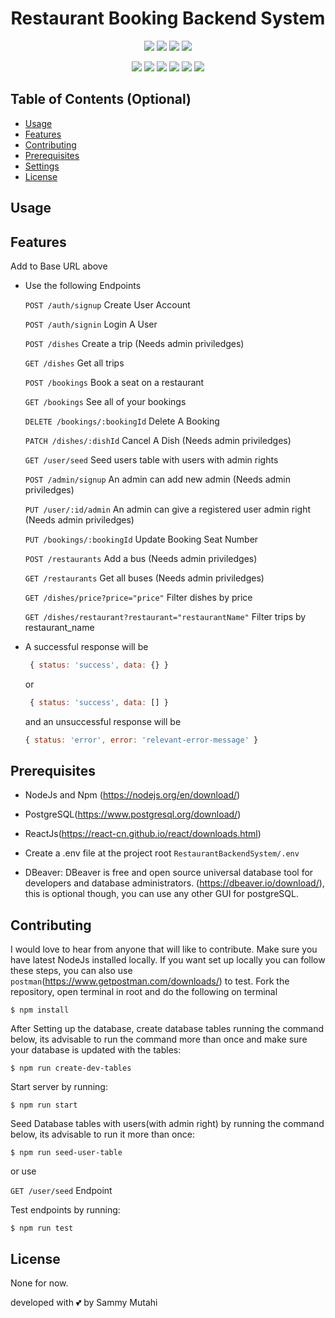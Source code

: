 <h1 align="center">Restaurant Booking Backend System</h1>

<p align="center">
    <img src="https://img.shields.io/github/repo-size/sammymutahigicheru/Restaurant-Booking-Backend-System" />
    <img src="https://img.shields.io/github/languages/top/sammymutahigicheru/Restaurant-Booking-Backend-System"  />
    <img src="https://img.shields.io/github/issues/sammymutahigicheru/Restaurant-Booking-Backend-System" />
    <img src="https://img.shields.io/github/last-commit/sammymutahigicheru/Restaurant-Booking-Backend-System" >
</p>
  
<p align="center">
    <img src="https://img.shields.io/badge/Javascript-yellow" />
    <img src="https://img.shields.io/badge/jQuery-blue"  />
    <img src="https://img.shields.io/badge/-node.js-green" />
    <img src="https://img.shields.io/badge/-inquirer-red" >
    <img src="https://img.shields.io/badge/-screencastify-lightgrey" />
    <img src="https://img.shields.io/badge/-json-orange" />
</p>

## Table of Contents (Optional)

- [Usage](#usage)
- [Features](#features)
- [Contributing](#contributing)
- [Prerequisites](#prerequisites)
- [Settings](#settings)
- [License](#license)


## Usage


## Features
   Add to Base URL above

- Use the following Endpoints

    `POST /auth/signup` Create User Account

    `POST /auth/signin` Login A User

    `POST /dishes` Create a trip (Needs admin priviledges)

    `GET /dishes` Get all trips

    `POST /bookings` Book a seat on a restaurant

    `GET /bookings` See all of your bookings

    `DELETE /bookings/:bookingId` Delete A Booking

    `PATCH /dishes/:dishId` Cancel A Dish (Needs admin priviledges)

    `GET /user/seed` Seed users table with users with admin rights

    `POST /admin/signup` An admin can add new admin (Needs admin priviledges)

    `PUT /user/:id/admin` An admin can give a registered user admin right (Needs admin priviledges)

    `PUT /bookings/:bookingId` Update Booking Seat Number

    `POST /restaurants` Add a bus (Needs admin priviledges)

    `GET /restaurants` Get all buses (Needs admin priviledges)

    `GET /dishes/price?price="price"` Filter dishes by price

    `GET /dishes/restaurant?restaurant="restaurantName"` Filter trips by restaurant_name


- A successful response will be

     ```javascript
      { status: 'success', data: {} }
     ```
     or

     ```javascript
      { status: 'success', data: [] }
     ```

  and an unsuccessful response will be

     ```javascript
     { status: 'error', error: '​relevant-error-message' }
     ```

## Prerequisites
- NodeJs and Npm (https://nodejs.org/en/download/)

- PostgreSQL(https://www.postgresql.org/download/)


- ReactJs(https://react-cn.github.io/react/downloads.html)

- Create a .env file at the project root `RestaurantBackendSystem/.env` 

- DBeaver: DBeaver is free and open source universal database tool for developers and database administrators.
  (https://dbeaver.io/download/), this is optional though, you can use any other GUI for postgreSQL.
  
## Contributing
  I would love to hear from anyone that will like to contribute.
  Make sure you have latest NodeJs installed locally.
  If you want set up locally you can follow these steps, you can also use `postman`(https://www.getpostman.com/downloads/) to test. 
  Fork the repository, open terminal in root and do the following on terminal

   ```shell
   $ npm install
   ```
   After Setting up the database, create database tables running the command below, its advisable to run the command more than once and make sure your database is updated with the tables:

   ```shell
   $ npm run create-dev-tables
   ```
   Start server by running:

   ```shell
   $ npm run start
   ```
   Seed Database tables with users(with admin right) by running the command below, its advisable to run it more than once:

   ```shell
   $ npm run seed-user-table
   ```
   or use 

   `GET /user/seed` Endpoint

   Test endpoints by running:
   ```shell
   $ npm run test
   ```
## License
   None for now.

developed with 💕 by Sammy Mutahi

